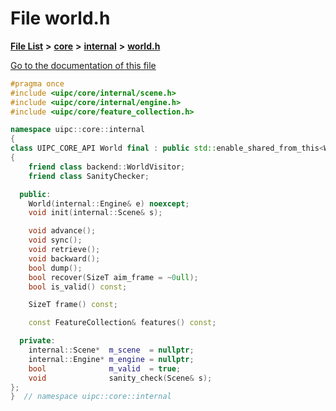 

# File world.h

[**File List**](files.md) **>** [**core**](dir_eca9d1283f7cad9ff89c5ab44937d4d9.md) **>** [**internal**](dir_115c6c39d81d30f3e74f2509c90b0b60.md) **>** [**world.h**](internal_2world_8h.md)

[Go to the documentation of this file](internal_2world_8h.md)


```C++
#pragma once
#include <uipc/core/internal/scene.h>
#include <uipc/core/internal/engine.h>
#include <uipc/core/feature_collection.h>

namespace uipc::core::internal
{
class UIPC_CORE_API World final : public std::enable_shared_from_this<World>
{
    friend class backend::WorldVisitor;
    friend class SanityChecker;

  public:
    World(internal::Engine& e) noexcept;
    void init(internal::Scene& s);

    void advance();
    void sync();
    void retrieve();
    void backward();
    bool dump();
    bool recover(SizeT aim_frame = ~0ull);
    bool is_valid() const;

    SizeT frame() const;

    const FeatureCollection& features() const;

  private:
    internal::Scene*  m_scene  = nullptr;
    internal::Engine* m_engine = nullptr;
    bool              m_valid  = true;
    void              sanity_check(Scene& s);
};
}  // namespace uipc::core::internal
```


